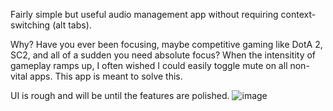 Fairly simple but useful audio management app without requiring context-switching (alt tabs).

Why?
  Have you ever been focusing, maybe competitive gaming like DotA 2, SC2, and all of a sudden you need absolute focus? When the intensitity of gameplay ramps up, I often wished I could easily toggle mute on all non-vital apps.
  This app is meant to solve this.

UI is rough and will be until the features are polished.
![image](https://github.com/user-attachments/assets/1bcf0e0c-1fd6-4536-aaf8-854fe62793cb)
